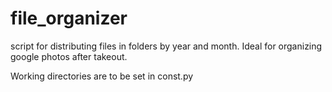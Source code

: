 # file_organizer
script for distributing files in folders by year and month. Ideal for organizing google photos after takeout.

Working directories are to be set in const.py
